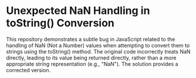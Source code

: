 # Unexpected NaN Handling in toString() Conversion

This repository demonstrates a subtle bug in JavaScript related to the handling of NaN (Not a Number) values when attempting to convert them to strings using the toString() method.  The original code incorrectly treats NaN directly, leading to its value being returned directly, rather than a more appropriate string representation (e.g., "NaN"). The solution provides a corrected version.